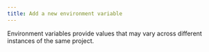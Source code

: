 ```yaml
---
title: Add a new environment variable
---
```


Environment variables provide values that may vary across different instances of the same project.
